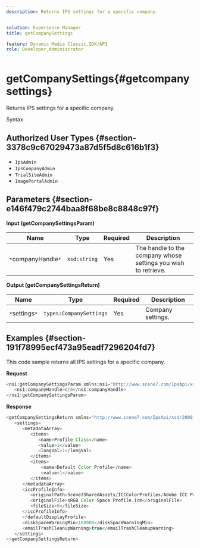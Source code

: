 ```yaml
---
description: Returns IPS settings for a specific company.


solution: Experience Manager
title: getCompanySettings

feature: Dynamic Media Classic,SDK/API
role: Developer,Administrator
---
```


# getCompanySettings{#getcompanysettings}

Returns IPS settings for a specific company.

 Syntax 

## Authorized User Types {#section-3378c9c67029473a87d5f5d8c616b1f3}

* `IpsAdmin` 
* `IpsCompanyAdmin` 
* `TrialSiteAdmin` 
* `ImagePortalAdmin`

## Parameters {#section-e146f479c2744baa8f68be8c8848c97f}

**Input (getCompanySettingsParam)** 

|  Name  | Type  | Required  | Description  |
|---|---|---|---|
|  `*`companyHandle`*`  | `xsd:string`  | Yes  | The handle to the company whose settings you wish to retrieve.  |

**Output (getCompanySettingsReturn)** 

|  Name  | Type  | Required  | Description  |
|---|---|---|---|
|  `*`settings`*`  | `types:CompanySettings`  | Yes  | Company settings.  |

## Examples {#section-191f78995ecf473a95eadf7296204fd7}

This code sample returns all IPS settings for a specific company.

**Request** 

```java
<ns1:getCompanySettingsParam xmlns:ns1="http://www.scene7.com/IpsApi/xsd/2008-01-15">
   <ns1:companyHandle>c|6</ns1:companyHandle>
</ns1:getCompanySettingsParam>
```

**Response** 

```java
<getCompanySettingsReturn xmlns="http://www.scene7.com/IpsApi/xsd/2008-01-15">
   <settings>
      <metadataArray>
         <items>
            <name>Profile Class</name>
            <value>1</value>
            <longVal>1</longVal>
         </items>
         <items>
             <name>Default Color Profile</name>
             <value>1</value>
         </items>
      </metadataArray>
      <iccProfileInfo>
         <originalPath>Scene7SharedAssets/ICCColorProfiles/Adobe ICC Profiles/RGB Profiles/</originalPath>
         <originalFile>sRGB Color Space Profile.icm</originalFile>
         <fileSize>0</fileSize>
      </iccProfileInfo>
      </defaultDisplayProfile>
      <diskSpaceWarningMin>100000</diskSpaceWarningMin>
      <emailTrashCleanupWarning>true</emailTrashCleanupWarning>
   </settings>
</getCompanySettingsReturn>
```

